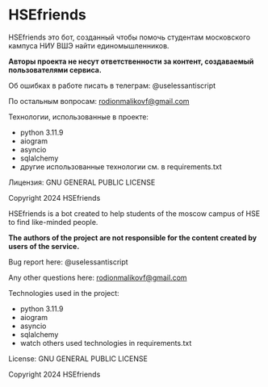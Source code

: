 # HSEfriends

HSEfriends это бот, созданный чтобы помочь студентам московского кампуса НИУ ВШЭ найти единомышленников.  
 


**Авторы проекта не несут ответственности за контент, создаваемый пользователями сервиса.**

Об ошибках в работе писать в телеграм: @uselessantiscript

По остальным вопросам: rodionmalikovf@gmail.com

Технологии, использованные в проекте:
    
- python 3.11.9
- aiogram
- asyncio
- sqlalchemy
- другие использованные технологии см. в requirements.txt

Лицензия: GNU GENERAL PUBLIC LICENSE

Copyright 2024 HSEfriends

HSEfriends is a bot created to help students of the moscow campus of HSE to find like-minded people.

**The authors of the project are not responsible for the content created by users of the service.**

Bug report here: @uselessantiscript

Any other questions here: rodionmalikovf@gmail.com

Technologies used in the project: 
- python 3.11.9
- aiogram
- asyncio
- sqlalchemy
- watch others used technologies in requirements.txt

License: GNU GENERAL PUBLIC LICENSE

Copyright 2024 HSEfriends




